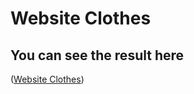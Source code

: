 # Website Clothes
## You can see the result here
([Website Clothes](https://bazarbairahat.github.io/Clothess/))
